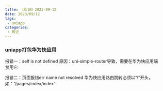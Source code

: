 ```yaml
---
title: 【周记】2023-09-12
date: 2023/09/12
tags:
 - uniapp
categories:
 - 周记
---
```


### uniapp打包华为快应用
报错一：self is not defined
原因：uni-simple-router导致，需要在华为快应用端禁用它

报错二：页面报错err name not resolved
华为快应用路由跳转必须以“/”开头，如：“/pages/index/index”

